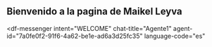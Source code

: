 ## Bienvenido a la pagina de Maikel Leyva 

<script src="https://www.gstatic.com/dialogflow-console/fast/messenger/bootstrap.js?v=1"></script>
<df-messenger
  intent="WELCOME"
  chat-title="Agente1"
  agent-id="7a0fe0f2-91f6-4a62-be1e-ad6a3d25fc35"
  language-code="es"
></df-messenger>
